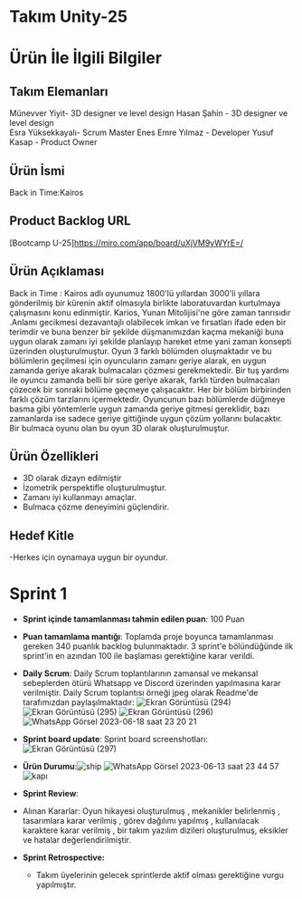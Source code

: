 # **Takım Unity-25**

# Ürün İle İlgili Bilgiler

## Takım Elemanları
Münevver Yiyit- 3D designer ve level design
Hasan Şahin - 3D designer ve level design  
Esra Yüksekkayalı- Scrum Master 
Enes Emre Yılmaz - Developer 
Yusuf Kasap - Product Owner

## Ürün İsmi
Back in Time:Kairos 


## Product Backlog URL
[Bootcamp U-25]https://miro.com/app/board/uXjVM9yWYrE=/

## Ürün Açıklaması
Back in Time : Kairos adlı oyunumuz 1800'lü yıllardan 3000'li yıllara gönderilmiş bir kürenin aktif olmasıyla birlikte laboratuvardan kurtulmaya çalışmasını konu edinmiştir. Karios, Yunan Mitolijisi'ne göre zaman tanrısıdır .Anlamı gecikmesi  dezavantajlı olabilecek imkan ve fırsatları ifade eden bir terimdir ve buna benzer bir şekilde düşmanımızdan kaçma mekaniği buna uygun olarak zamanı iyi şekilde planlayıp hareket etme yani zaman konsepti üzerinden oluşturulmuştur. Oyun 3 farklı bölümden oluşmaktadır ve bu bölümlerin geçilmesi için oyuncuların zamanı geriye alarak, en uygun zamanda geriye akarak bulmacaları çözmesi gerekmektedir. Bir tuş yardımı ile oyuncu zamanda belli bir süre geriye akarak, farklı türden bulmacaları çözecek bir sonraki bölüme geçmeye çalışacaktır. Her bir bölüm birbirinden farklı çözüm tarzlarını içermektedir. Oyuncunun bazı bölümlerde düğmeye basma gibi yöntemlerle uygun zamanda geriye gitmesi gereklidir, bazı zamanlarda ise sadece geriye gittiğinde uygun çözüm yollarını bulacaktır. Bir bulmaca oyunu olan bu oyun 3D olarak oluşturulmuştur.

## Ürün Özellikleri
- 3D olarak dizayn edilmiştir
- İzometrik perspektifle oluşturulmuştur.
- Zamanı iyi kullanmayı amaçlar. 
- Bulmaca çözme deneyimini güçlendirir.

## Hedef Kitle
-Herkes için oynamaya uygun  bir oyundur.




# Sprint 1

- **Sprint içinde tamamlanması tahmin edilen puan**: 100 Puan


- **Puan tamamlama mantığı**: Toplamda proje boyunca tamamlanması gereken 340 puanlık backlog bulunmaktadır. 3 sprint'e bölündüğünde ilk sprint'in en azından 100 ile başlaması gerektiğine karar verildi.


- **Daily Scrum**: Daily Scrum toplantılarının zamansal ve mekansal sebeplerden ötürü Whatsapp ve Discord üzerinden yapılmasına karar verilmiştir. Daily Scrum toplantısı örneği jpeg olarak Readme'de tarafımızdan paylaşılmaktadır:
![Ekran Görüntüsü (294)](https://github.com/esrayuksekkayali/Bootcamp1/assets/136228138/c76964d5-b024-4cf8-8874-fc51ad24a935)
![Ekran Görüntüsü (295)](https://github.com/esrayuksekkayali/Bootcamp1/assets/136228138/c0b0ce66-528a-4ad9-b4c8-60a50eabd0dd)
![Ekran Görüntüsü (296)](https://github.com/esrayuksekkayali/Bootcamp1/assets/136228138/aad03fb8-4ab9-4ce2-982f-aa919dc4e883)
![WhatsApp Görsel 2023-06-18 saat 23 20 21](https://github.com/esrayuksekkayali/Bootcamp1/assets/136228138/acac3b24-1a33-48fa-8f4f-86f8f9fa4a84)



- **Sprint board update**: Sprint board screenshotları: ![Ekran Görüntüsü (297)](https://github.com/esrayuksekkayali/Bootcamp1/assets/136228138/f9d1503b-9138-484d-b69c-31a367e8b8f1)

- **Ürün Durumu**:![ship ](https://github.com/esrayuksekkayali/Bootcamp1/assets/136228138/01c63407-0a80-4b83-88c2-1485b5fbbcce)
![WhatsApp Görsel 2023-06-13 saat 23 44 57](https://github.com/esrayuksekkayali/Bootcamp1/assets/136228138/9d633cca-161a-4694-8035-505f162bb55b)
![kapı](https://github.com/esrayuksekkayali/Bootcamp1/assets/136228138/8c6f0cb9-24d5-41a2-b2ab-6a99085c677c)

- **Sprint Review**:
- Alınan Kararlar: Oyun hikayesi oluşturulmuş , mekanikler belirlenmiş , tasarımlara karar verilmiş , görev dağılımı yapılmış , kullanılacak karaktere karar verilmiş , bir takım yazılım dizileri oluşturulmuş, eksikler ve hatalar değerlendirilmiştir.


- **Sprint Retrospective:**
  - Takım üyelerinin gelecek sprintlerde aktif olması gerektiğine vurgu yapılmıştır.
 


